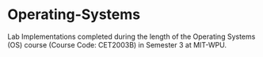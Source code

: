 # Operating-Systems
Lab Implementations completed during the length of the Operating Systems (OS) course (Course Code: CET2003B) in Semester 3 at MIT-WPU.
